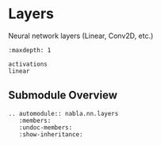 # Layers

Neural network layers (Linear, Conv2D, etc.)

```{toctree}
:maxdepth: 1

activations
linear
```


## Submodule Overview

```{eval-rst}
.. automodule:: nabla.nn.layers
   :members:
   :undoc-members:
   :show-inheritance:
```
